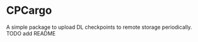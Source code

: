 # CPCargo
A simple package to upload DL checkpoints to remote storage periodically.
TODO add README
